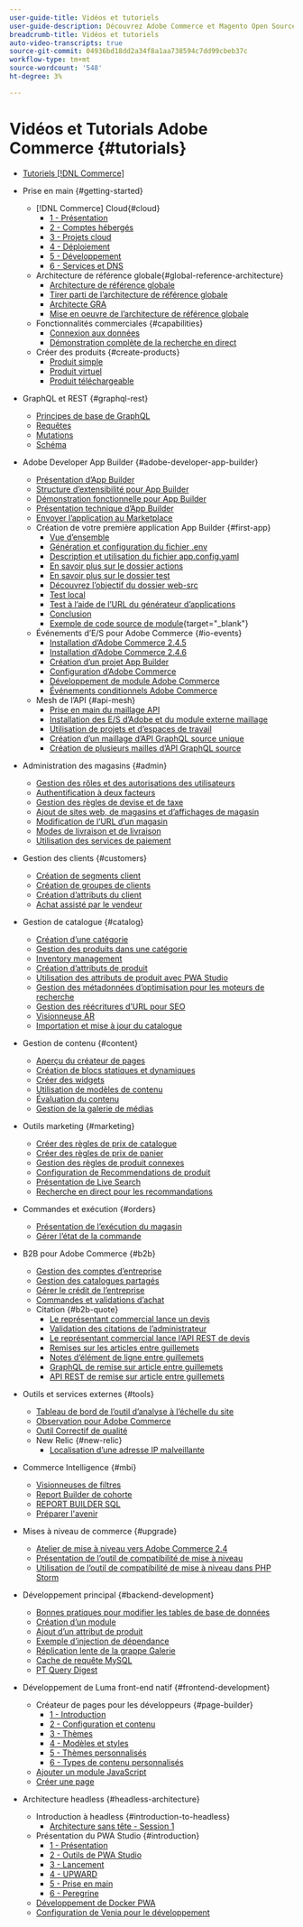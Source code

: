 ```yaml
---
user-guide-title: Vidéos et tutoriels
user-guide-description: Découvrez Adobe Commerce et Magento Open Source par le biais de vidéos et de tutoriels.
breadcrumb-title: Vidéos et tutoriels
auto-video-transcripts: true
source-git-commit: 04936bd18dd2a34f8a1aa738594c7dd99cbeb37c
workflow-type: tm+mt
source-wordcount: '548'
ht-degree: 3%

---
```



# Vidéos et Tutorials Adobe Commerce {#tutorials}

+ [Tutoriels [!DNL Commerce]](overview.md)
+ Prise en main {#getting-started}
   + [!DNL Commerce] Cloud{#cloud}
      + [1 - Présentation](../cloud/1-overview.md)
      + [2 - Comptes hébergés](../cloud/2-accounts.md)
      + [3 - Projets cloud](../cloud/3-projects.md)
      + [4 - Déploiement](../cloud/4-deployment.md)
      + [5 - Développement](../cloud/5-dev-config.md)
      + [6 - Services et DNS](../cloud/6-launch.md)
   + Architecture de référence globale{#global-reference-architecture}
      + [Architecture de référence globale](../global-reference-architecture/what-is-global-reference-architecture.md)
      + [Tirer parti de l’architecture de référence globale](../global-reference-architecture/how-do-you-leverage-global-reference-architecture.md)
      + [Architecte GRA](../global-reference-architecture/how-do-you-architect-global-reference-architecture.md)
      + [Mise en oeuvre de l’architecture de référence globale](../global-reference-architecture/how-do-you-implement-global-reference-architecture.md)
   + Fonctionnalités commerciales {#capabilities}
      + [Connexion aux données](../capabilities/data-connection.md)
      + [Démonstration complète de la recherche en direct](../capabilities/live-search-full-demonstration.md)
   + Créer des produits {#create-products}
      + [Produit simple](../site-management/create-simple-product.md)
      + [Produit virtuel](../site-management/create-virtual-product.md)
      + [Produit téléchargeable](../site-management/create-downloadable-product.md)
+ GraphQL et REST {#graphql-rest}
   + [Principes de base de GraphQL](../graphql-rest/intro-graphql.md)
   + [Requêtes](../graphql-rest/graphql-queries.md)
   + [Mutations](../graphql-rest/graphql-mutations.md)
   + [Schéma](../graphql-rest/graphql-schema.md)
+ Adobe Developer App Builder {#adobe-developer-app-builder}
   + [Présentation d’App Builder](../app-builder/introduction-to-app-builder.md)
   + [Structure d’extensibilité pour App Builder](../app-builder/extensibility-framework-commerce-eventing.md)
   + [Démonstration fonctionnelle pour App Builder](../app-builder/app-builder-functional-demonstration.md)
   + [Présentation technique d’App Builder](../app-builder/app-builder-technical-overview.md)
   + [Envoyer l’application au Marketplace](../app-builder/submit-app-process.md)
   + Création de votre première application App Builder {#first-app}
      + [Vue d’ensemble](../app-builder/first-app/overview.md)
      + [Génération et configuration du fichier .env](../app-builder/first-app/env-file.md)
      + [Description et utilisation du fichier app.config.yaml](../app-builder/first-app/app-config-yaml-file.md)
      + [En savoir plus sur le dossier actions](../app-builder/first-app/actions-folder.md)
      + [En savoir plus sur le dossier test](../app-builder/first-app/test-folder.md)
      + [Découvrez l’objectif du dossier web-src](../app-builder/first-app/web-src-folder.md)
      + [Test local](../app-builder/first-app/testing-locally.md)
      + [Test à l’aide de l’URL du générateur d’applications](../app-builder/first-app/testing-app-builder-url.md)
      + [Conclusion](../app-builder/first-app/conclusion.md)
      + [Exemple de code source de module](https://github.com/magento/app-builder-samples){target="_blank"}
   + Événements d’E/S pour Adobe Commerce {#io-events}
      + [Installation d’Adobe Commerce 2.4.5](../io-events/2-4-5-installation.md)
      + [Installation d’Adobe Commerce 2.4.6](../io-events/2-4-6-installation.md)
      + [Création d’un projet App Builder](../io-events/create-app-builder-project.md)
      + [Configuration d’Adobe Commerce](../io-events/configure-commerce.md)
      + [Développement de module Adobe Commerce](../io-events/commerce-module-development.md)
      + [Événements conditionnels Adobe Commerce](../io-events/conditional-events.md)
   + Mesh de l’API {#api-mesh}
      + [Prise en main du maillage API](../api-mesh/getting-started-api-mesh.md)
      + [Installation des E/S d’Adobe et du module externe maillage](../api-mesh/installing-aio-mesh-plugin.md)
      + [Utilisation de projets et d’espaces de travail](../api-mesh/aio-projects-workspaces.md)
      + [Création d’un maillage d’API GraphQL source unique](../api-mesh/graphql-single-source.md)
      + [Création de plusieurs mailles d’API GraphQL source](../api-mesh/graphql-multiple-source.md)
+ Administration des magasins {#admin}
   + [Gestion des rôles et des autorisations des utilisateurs](../site-management/users-roles-permissions.md)
   + [Authentification à deux facteurs](../site-management/two-factor-authentication.md)
   + [Gestion des règles de devise et de taxe](../site-management/currency-tax-rules.md)
   + [Ajout de sites web, de magasins et d’affichages de magasin](../site-management/add-websites-stores-views.md)
   + [Modification de l’URL d’un magasin](../site-management/change-store-url.md)
   + [Modes de livraison et de livraison](../site-management/shipping-delivery.md)
   + [Utilisation des services de paiement](../site-management/payment-services.md)
+ Gestion des clients {#customers}
   + [Création de segments client](../site-management/customer-segments.md)
   + [Création de groupes de clients](../site-management/customer-groups.md)
   + [Création d’attributs du client](../site-management/customer-attributes.md)
   + [Achat assisté par le vendeur](../site-management/seller-assisted-shopping.md)
+ Gestion de catalogue {#catalog}
   + [Création d’une catégorie](../site-management/category-create.md)
   + [Gestion des produits dans une catégorie](../site-management/category-products.md)
   + [Inventory management](../site-management/inventory-management.md)
   + [Création d’attributs de produit](../site-management/product-attributes-create.md)
   + [Utilisation des attributs de produit avec PWA Studio](../site-management/product-attributes-pwa.md)
   + [Gestion des métadonnées d’optimisation pour les moteurs de recherche](../site-management/seo-metadata.md)
   + [Gestion des réécritures d’URL pour SEO](../site-management/seo-url-rewrites.md)
   + [Visionneuse AR](../site-management/augmented-reality.md)
   + [Importation et mise à jour du catalogue](../site-management/catalog-import.md)
+ Gestion de contenu {#content}
   + [Aperçu du créateur de pages](../site-management/page-builder-overview.md)
   + [Création de blocs statiques et dynamiques](../site-management/static-dynamic-blocks.md)
   + [Créer des widgets](../site-management/widgets.md)
   + [Utilisation de modèles de contenu](../site-management/content-templates.md)
   + [Évaluation du contenu](../site-management/content-staging.md)
   + [Gestion de la galerie de médias](../site-management/media-gallery.md)
+ Outils marketing {#marketing}
   + [Créer des règles de prix de catalogue](../site-management/catalog-price-rules.md)
   + [Créer des règles de prix de panier](../site-management/cart-price-rules.md)
   + [Gestion des règles de produit connexes](../site-management/related-product-rules.md)
   + [Configuration de Recommendations de produit](../site-management/product-recommendations.md)
   + [Présentation de Live Search](../site-management/live-search.md)
   + [Recherche en direct pour les recommandations](../site-management/live-search-recommendations.md)

+ Commandes et exécution {#orders}
   + [Présentation de l’exécution du magasin](../site-management/store-fulfillment.md)
   + [Gérer l’état de la commande](../site-management/order-status.md)
+ B2B pour Adobe Commerce {#b2b}
   + [Gestion des comptes d’entreprise](../b2b/company-accounts.md)
   + [Gestion des catalogues partagés](../b2b/shared-catalogs.md)
   + [Gérer le crédit de l’entreprise](../b2b/company-credit.md)
   + [Commandes et validations d’achat](../b2b/purchase-orders.md)
   + Citation {#b2b-quote}
      + [Le représentant commercial lance un devis](../b2b/sales-rep-initiates-quote.md)
      + [Validation des citations de l’administrateur](../b2b/quote-validation-admin-panel.md)
      + [Le représentant commercial lance l’API REST de devis](../b2b/sales-rep-initiates-quote-api.md)
      + [Remises sur les articles entre guillemets](../b2b/quote-line-item-discount.md)
      + [Notes d’élément de ligne entre guillemets](../b2b/quote-line-item-notes.md)
      + [GraphQL de remise sur article entre guillemets](../b2b/quote-graphql-line-item-discount.md)
      + [API REST de remise sur article entre guillemets](../b2b/quote-rest-api-line-item-notes.md)
+ Outils et services externes {#tools}
   + [Tableau de bord de l’outil d’analyse à l’échelle du site](../tools/site-wide-analysis-tool.md)
   + [Observation pour Adobe Commerce](../tools/observation-tool.md)
   + [Outil Correctif de qualité](../tools/quality-patch-tool.md)
   + New Relic {#new-relic}
      + [Localisation d’une adresse IP malveillante](../new-relic/malicious-ip.md)
+ Commerce Intelligence {#mbi}
   + [Visionneuses de filtres](../business-intelligence/filter-sets.md)
   + [Report Builder de cohorte](../business-intelligence/cohort-report-builder.md)
   + [REPORT BUILDER SQL](../business-intelligence/sql-report-builder.md)
   + [Préparer l&#39;avenir](../business-intelligence/prepare-for-future.md)
+ Mises à niveau de commerce {#upgrade}
   + [Atelier de mise à niveau vers Adobe Commerce 2.4](../upgrade/2.4-upgrade-workshop.md)
   + [Présentation de l’outil de compatibilité de mise à niveau](../upgrade/upgrade-compatibility-tool-overview.md)
   + [Utilisation de l’outil de compatibilité de mise à niveau dans PHP Storm](../upgrade/uct-phpstorm.md)
+ Développement principal {#backend-development}
   + [Bonnes pratiques pour modifier les tables de base de données](https://experienceleague.adobe.com/docs/commerce-operations/implementation-playbook/best-practices/development/modifying-core-and-third-party-tables.html)
   + [Création d’un module](../backend-development/create-module.md)
   + [Ajout d’un attribut de produit](../backend-development/add-product-attribute.md)
   + [Exemple d’injection de dépendance](../backend-development/dependency-injection.md)
   + [Réplication lente de la grappe Galerie](../backend-development/galera-db-slow-replication.md)
   + [Cache de requête MySQL](../backend-development/mysql-query-cache.md)
   + [PT Query Digest](../backend-development/pt-query-digest.md)
+ Développement de Luma front-end natif {#frontend-development}
   + Créateur de pages pour les développeurs {#page-builder}
      + [1 - Introduction](../frontend-development/page-builder/1-intro-case-studies.md)
      + [2 - Configuration et contenu](../frontend-development/page-builder/2-config-create-content.md)
      + [3 - Thèmes](../frontend-development/page-builder/3-themes.md)
      + [4 - Modèles et styles](../frontend-development/page-builder/4-admin-templates-apply-styles.md)
      + [5 - Thèmes personnalisés](../frontend-development/page-builder/5-customize-theme.md)
      + [6 - Types de contenu personnalisés](../frontend-development/page-builder/6-custom-content-types.md)
   + [Ajouter un module JavaScript](../frontend-development/add-javascript-module.md)
   + [Créer une page](../frontend-development/create-page.md)
+ Architecture headless {#headless-architecture}
   + Introduction à headless {#introduction-to-headless}
      + [Architecture sans tête - Session 1](../headless/session-1.md)
   + Présentation du PWA Studio {#introduction}
      + [1 - Présentation](../pwa/introduction/1-overview.md)
      + [2 - Outils de PWA Studio](../pwa/introduction/2-pwa-studio-tools.md)
      + [3 - Lancement](../pwa/introduction/3-launch.md)
      + [4 - UPWARD](../pwa/introduction/4-upward.md)
      + [5 - Prise en main](../pwa/introduction/5-getting-started.md)
      + [6 - Peregrine](../pwa/introduction/6-peregrine.md)
   + [Développement de Docker PWA](../pwa/pwa-docker-development.md)
   + [Configuration de Venia pour le développement](../pwa/set-up-venia-for-dev.md)
